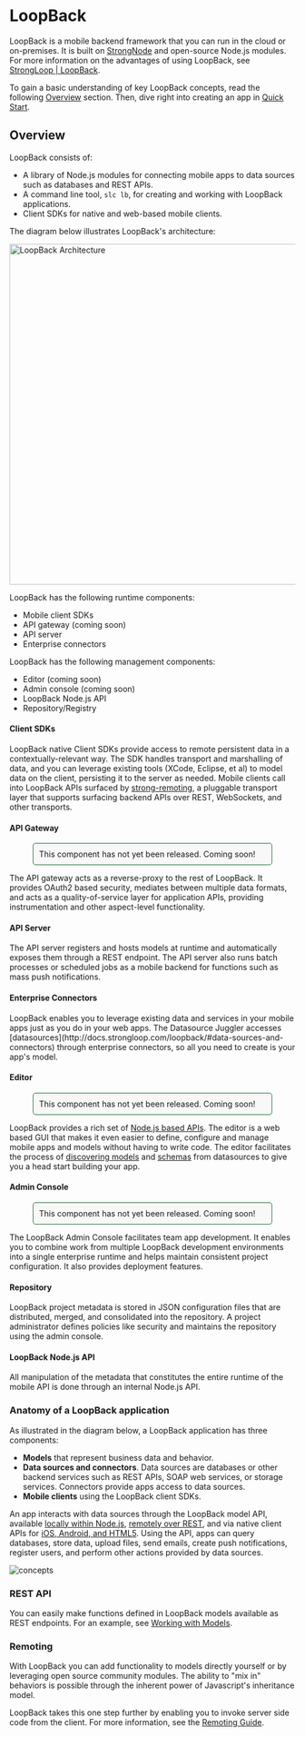 <h1> LoopBack</h1>

LoopBack is a mobile backend framework that you can run in the cloud or on-premises.
It is built on [StrongNode](http://strongloop.com/strongloop-suite/strongnode/) and open-source Node.js modules. For more information on the advantages of using LoopBack, see [StrongLoop | LoopBack](http://strongloop.com/strongloop-suite/loopback/).

To gain a basic understanding of key LoopBack concepts, read the following [Overview](#overview) section.  Then, dive right into creating an app in [Quick Start](#quick-start).

## Overview

LoopBack consists of:

* A library of Node.js modules for connecting mobile apps to data sources such as databases and REST APIs.
* A command line tool, `slc lb`, for creating and working with LoopBack applications.
* Client SDKs for native and web-based mobile clients.

The diagram below illustrates LoopBack's architecture:

<img src="/loopback/assets/loopback_ov.png" alt="LoopBack Architecture" width="600">

LoopBack has the following runtime components:

- Mobile client SDKs
- API gateway (coming soon)
- API server
- Enterprise connectors

LoopBack has the following management components:

- Editor (coming soon)
- Admin console (coming soon)
- LoopBack Node.js API
- Repository/Registry

<h4> Client SDKs </h4>

LoopBack native Client SDKs provide access to remote
persistent data in a contextually-relevant way. The SDK handles transport and marshalling of data, 
and you can leverage existing tools (XCode, Eclipse, et al) to model data on the client,
persisting it to the server as needed.
Mobile clients call into LoopBack APIs surfaced by [strong-remoting](/strong-remoting), a pluggable transport
layer that supports surfacing backend APIs over REST, WebSockets, and other transports.

<h4> API Gateway </h4>

<div style="width: 400px; border-radius: 5px; border: 1px solid #196831; margin: 10px auto 10px auto;  padding: 10px; background-color: #F8F8F8;">
This component has not yet been released.  Coming soon!
</div>

The  API gateway acts as a reverse-proxy to the rest of LoopBack.  It provides OAuth2 based security, mediates between
multiple data formats, and acts as a quality-of-service layer for application APIs, providing instrumentation and other aspect-level functionality.  <!-- what does "aspect level" mean -->

<h4>  API Server </h4>
The API server registers and hosts models at runtime and automatically exposes them through a REST endpoint.
The API server also runs batch processes or scheduled jobs as a
mobile backend for functions such as mass push notifications.

<h4> Enterprise Connectors </h4>
LoopBack enables you to leverage existing data and services 
in your mobile apps just as you do in your web apps.  The Datasource Juggler
accesses [datasources](http://docs.strongloop.com/loopback/#data-sources-and-connectors) through enterprise connectors, so all you need to create is your app's model.

<h4> Editor </h4>

<div style="width: 400px; border-radius: 5px; border: 1px solid #196831; margin: 10px auto 10px auto; padding: 10px; background-color: #F8F8F8;">
This component has not yet been released.  Coming soon!
</div>

LoopBack provides a rich set of [Node.js based APIs](http://docs.strongloop.com/loopback/#nodejs-api).
The editor is a web based GUI that makes it even easier to define,
configure and manage mobile apps and models without having to
write code.  The editor facilitates the process of
[discovering models](http://docs.strongloop.com/loopback/#datasourcediscovermodeldefinitionsusername-fn) and [schemas](http://docs.strongloop.com/loopback/#datasourcediscoverschemaowner-name-fn)
from datasources to give you a head start building your app.

<h4> Admin Console </h4>

<div style="width: 400px; border-radius: 5px; border: 1px solid #196831; margin: 10px auto 10px auto; padding: 10px; background-color: #F8F8F8;">
This component has not yet been released.  Coming soon!
</div>

The LoopBack Admin Console facilitates team app development. 
It enables you to combine work from multiple LoopBack
development environments into a single enterprise runtime and 
helps maintain consistent project configuration. It also provides deployment features.

<h4> Repository </h4>
LoopBack project metadata is stored in JSON configuration files that are distributed, merged, and
consolidated into the repository.  
A project administrator defines policies like security and maintains the repository using the admin
console.

<h4> LoopBack Node.js API </h4>
All manipulation of the metadata that constitutes the entire runtime
of the mobile API is done through an internal Node.js API.  

### Anatomy of a LoopBack application

As illustrated in the diagram below, a LoopBack application has three components:

+ **Models** that represent business data and behavior.
+ **Data sources and connectors**.  Data sources are databases or other backend services such as REST APIs, SOAP web services, or storage services.   Connectors provide apps access to data sources. 
+ **Mobile clients** using the LoopBack client SDKs.

An app interacts with data sources through the LoopBack model API, available
[locally within Node.js](#model), [remotely over REST](#rest-api), and via native client
APIs for [iOS, Android, and HTML5](#mobile-clients).  Using the API, apps can query databases, store data, upload files, send emails, create push notifications, register users, and perform other actions provided by data sources.

![concepts](assets/loopback-concepts.png "LoopBack Concepts")

<h3>REST API</h3>

You can easily make functions defined in LoopBack models available as REST endpoints. 
For an example, see [Working with Models](#working-with-models).

<h3> Remoting</h3>

With LoopBack you can add functionality to models directly yourself or by leveraging open source
community modules.  The ability to "mix in" behaviors is possible through the inherent power of Javascript's inheritance model.

LoopBack takes this one step further by enabling you to invoke server side code from the client.
For more information, see the [Remoting Guide](/strong-remoting).
